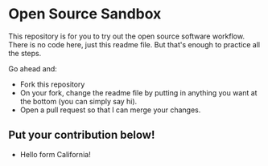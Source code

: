 # Open Source Sandbox

This repository is for you to try out the open source software workflow.
There is no code here, just this readme file. But that's enough to practice all the steps. 

Go ahead and:

* Fork this repository
* On your fork, change the readme file by putting in anything you want at the bottom (you can simply say hi).
* Open a pull request so that I can merge your changes.

##  Put your contribution below!

* Hello form California!
